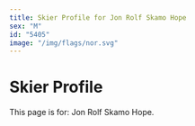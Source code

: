 ```yaml
---
title: Skier Profile for Jon Rolf Skamo Hope
sex: "M"
id: "5405"
image: "/img/flags/nor.svg" 
---
```


# Skier Profile

This page is for: Jon Rolf Skamo Hope.
    